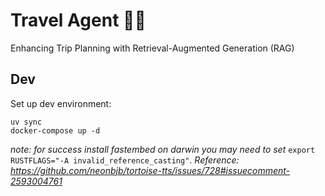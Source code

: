 # Travel Agent 🕵🏾

Enhancing Trip Planning with Retrieval-Augmented Generation (RAG)

## Dev

Set up dev environment:

```shell
uv sync
docker-compose up -d
```

_note: for success install fastembed on darwin you may need to set_ `export RUSTFLAGS="-A invalid_reference_casting"`. _Reference: https://github.com/neonbjb/tortoise-tts/issues/728#issuecomment-2593004761_